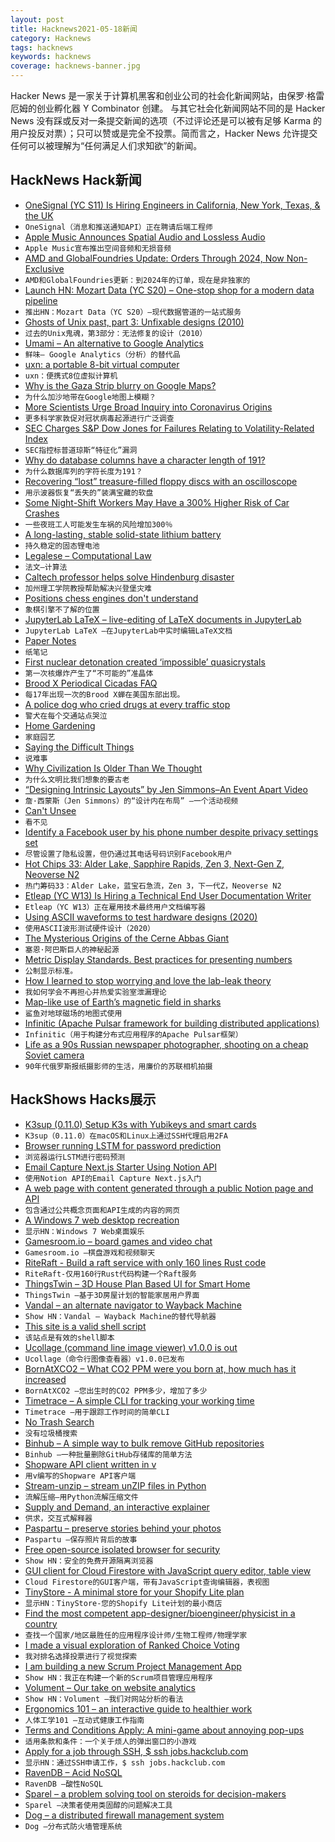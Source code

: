 ```yaml
---
layout: post
title: Hacknews2021-05-18新闻
category: Hacknews
tags: hacknews
keywords: hacknews
coverage: hacknews-banner.jpg
---
```


Hacker News 是一家关于计算机黑客和创业公司的社会化新闻网站，由保罗·格雷厄姆的创业孵化器 Y Combinator 创建。
与其它社会化新闻网站不同的是 Hacker News 没有踩或反对一条提交新闻的选项（不过评论还是可以被有足够 Karma 的用户投反对票）；只可以赞或是完全不投票。简而言之，Hacker News 允许提交任何可以被理解为“任何满足人们求知欲”的新闻。

## HackNews Hack新闻


- [OneSignal (YC S11) Is Hiring Engineers in California, New York, Texas, & the UK](https://onesignal.com/careers)
- `OneSignal（消息和推送通知API）正在聘请后端工程师`
- [Apple Music Announces Spatial Audio and Lossless Audio](https://www.apple.com/newsroom/2021/05/apple-music-announces-spatial-audio-and-lossless-audio/)
- `Apple Music宣布推出空间音频和无损音频`
- [AMD and GlobalFoundries Update: Orders Through 2024, Now Non-Exclusive](https://www.anandtech.com/show/16677/amd-and-globalfoundries-update-wafer-share-agreement-through-2024)
- `AMD和GlobalFoundries更新：到2024年的订单，现在是非独家的`
- [Launch HN: Mozart Data (YC S20) – One-stop shop for a modern data pipeline](item?id=27182720)
- `推出HN：Mozart Data（YC S20）–现代数据管道的一站式服务`
- [Ghosts of Unix past, part 3: Unfixable designs (2010)](https://lwn.net/Articles/414618/)
- `过去的Unix鬼魂，第3部分：无法修复的设计（2010）`
- [Umami – An alternative to Google Analytics](https://github.com/mikecao/umami)
- `鲜味– Google Analytics（分析）的替代品`
- [uxn: a portable 8-bit virtual computer](https://100r.co/site/uxn.html)
- `uxn：便携式8位虚拟计算机`
- [Why is the Gaza Strip blurry on Google Maps?](https://www.bbc.com/news/57102499)
- `为什么加沙地带在Google地图上模糊？`
- [More Scientists Urge Broad Inquiry into Coronavirus Origins](https://www.nytimes.com/2021/05/13/science/virus-origins-lab-leak-scientists.html)
- `更多科学家敦促对冠状病毒起源进行广泛调查`
- [SEC Charges S&P Dow Jones for Failures Relating to Volatility-Related Index](https://www.sec.gov/news/press-release/2021-84)
- `SEC指控标普道琼斯“特征化”漏洞`
- [Why do database columns have a character length of 191?](https://www.grouparoo.com/blog/varchar-191)
- `为什么数据库列的字符长度为191？`
- [Recovering “lost” treasure-filled floppy discs with an oscilloscope](https://scarybeastsecurity.blogspot.com/2021/05/recovering-lost-treasure-filled-floppy.html)
- `用示波器恢复“丢失的”装满宝藏的软盘`
- [Some Night-Shift Workers May Have a 300% Higher Risk of Car Crashes](https://showme.missouri.edu/2021/study-drivers-who-experience-shift-work-sleep-disorder-are-3x-more-likely-to-be-involved-in-a-vehicle-crash/)
- `一些夜班工人可能发生车祸的风险增加300％`
- [A long-lasting, stable solid-state lithium battery](https://www.seas.harvard.edu/news/2021/05/long-lasting-stable-solid-state-lithium-battery)
- `持久稳定的固态锂电池`
- [Legalese – Computational Law](https://legalese.com/)
- `法文–计算法`
- [Caltech professor helps solve Hindenburg disaster](https://www.caltech.edu/about/news/historys-mysteries-caltech-professor-helps-solve-hindenburg-disaster)
- `加州理工学院教授帮助解决兴登堡灾难`
- [Positions chess engines don't understand](https://www.chess.com/article/view/10-positions-chess-engines-just-dont-understand)
- `象棋引擎不了解的位置`
- [JupyterLab LaTeX – live-editing of LaTeX documents in JupyterLab](https://github.com/jupyterlab/jupyterlab-latex)
- `JupyterLab LaTeX –在JupyterLab中实时编辑LaTeX文档`
- [Paper Notes](https://macwright.com/2019/01/02/paper-notes.html)
- `纸笔记`
- [First nuclear detonation created ‘impossible’ quasicrystals](https://www.nature.com/articles/d41586-021-01332-0)
- `第一次核爆炸产生了“不可能的”准晶体`
- [Brood X Periodical Cicadas FAQ](https://www.nps.gov/articles/000/cicadas-brood-x.htm)
- `每17年出现一次的Brood X蝉在美国东部出现。`
- [A police dog who cried drugs at every traffic stop](https://reason.com/2021/05/13/the-police-dog-who-cried-drugs-at-every-traffic-stop/)
- `警犬在每个交通站点哭泣`
- [Home Gardening](http://www.gardening.cornell.edu/homegardening/)
- `家庭园艺`
- [Saying the Difficult Things](https://ethan.katzenberg.co.uk/posts/saying-difficult-things/)
- `说难事`
- [Why Civilization Is Older Than We Thought](https://palladiummag.com/2021/05/17/why-civilization-is-older-than-we-thought/)
- `为什么文明比我们想象的要古老`
- [“Designing Intrinsic Layouts” by Jen Simmons–An Event Apart Video](https://aneventapart.com/news/post/designing-intrinsic-layouts-aea-video)
- `詹·西蒙斯（Jen Simmons）的“设计内在布局” –一个活动视频`
- [Can't Unsee](https://cantunsee.space/)
- `看不见`
- [Identify a Facebook user by his phone number despite privacy settings set](https://ysamm.com/?p=691)
- `尽管设置了隐私设置，但仍通过其电话号码识别Facebook用户`
- [Hot Chips 33: Alder Lake, Sapphire Rapids, Zen 3, Next-Gen Z, Neoverse N2](https://fuse.wikichip.org/news/4897/hot-chips-33-program-alder-lake-sapphire-rapids-zen-3-next-gen-z-neoverse-n2-and-many-more/)
- `热门筹码33：Alder Lake，蓝宝石急流，Zen 3，下一代Z，Neoverse N2`
- [Etleap (YC W13) Is Hiring a Technical End User Documentation Writer](item?id=27190219)
- `Etleap（YC W13）正在雇用技术最终用户文档编写器`
- [Using ASCII waveforms to test hardware designs (2020)](https://blog.janestreet.com/using-ascii-waveforms-to-test-hardware-designs/)
- `使用ASCII波形测试硬件设计（2020）`
- [The Mysterious Origins of the Cerne Abbas Giant](https://www.newyorker.com/magazine/2021/05/24/the-mysterious-origins-of-the-cerne-abbas-giant)
- `塞恩·阿巴斯巨人的神秘起源`
- [Metric Display Standards. Best practices for presenting numbers](https://medium.com/salesforce-ux/metric-display-standards-54736533c81)
- `公制显示标准。`
- [How I learned to stop worrying and love the lab-leak theory](https://donaldgmcneiljr1954.medium.com/how-i-learned-to-stop-worrying-and-love-the-lab-leak-theory-f4f88446b04d)
- `我如何学会不再担心并热爱实验室泄漏理论`
- [Map-like use of Earth’s magnetic field in sharks](https://www.cell.com/current-biology/fulltext/S0960-9822(21)00476-0)
- `鲨鱼对地球磁场的地图式使用`
- [Infinitic (Apache Pulsar framework for building distributed applications)](https://github.com/infiniticio/infinitic)
- `Infinitic（用于构建分布式应用程序的Apache Pulsar框架）`
- [Life as a 90s Russian newspaper photographer, shooting on a cheap Soviet camera](https://kosmofoto.com/2021/03/life-as-a-1990s-russian-newspaper-photographer-shooting-on-a-zenit-e/)
- `90年代俄罗斯报纸摄影师的生活，用廉价的苏联相机拍摄`


## HackShows Hacks展示

- [ K3sup (0.11.0) Setup K3s with Yubikeys and smart cards](https://github.com/alexellis/k3sup/releases/tag/0.11.0)
- `K3sup（0.11.0）在macOS和Linux上通过SSH代理启用2FA`
- [ Browser running LSTM for password prediction](https://www.qwertycards.com/passwords/passwords.html)
- `浏览器运行LSTM进行密码预测`
- [ Email Capture Next.js Starter Using Notion API](https://github.com/btahir/notion-capture)
- `使用Notion API的Email Capture Next.js入门`
- [ A web page with content generated through a public Notion page and API](https://series.slice.so/playground)
- `包含通过公共概念页面和API生成的内容的网页`
- [ A Windows 7 web desktop recreation](https://desk.glitchy.website)
- `显示HN：Windows 7 Web桌面娱乐`
- [ Gamesroom.io – board games and video chat](https://gamesroom.io)
- `Gamesroom.io –棋盘游戏和视频聊天`
- [ RiteRaft - Build a raft service with only 160 lines Rust code](https://github.com/ritedb/riteraft)
- `RiteRaft-仅用160行Rust代码构建一个Raft服务`
- [ ThingsTwin – 3D House Plan Based UI for Smart Home](http://thingstwin.com/)
- `ThingsTwin –基于3D房屋计划的智能家居用户界面`
- [ Vandal – an alternate navigator to Wayback Machine](https://vegetableman.github.io/vandal/)
- `Show HN：Vandal – Wayback Machine的替代导航器`
- [ This site is a valid shell script](https://curlpipesh.me/)
- `该站点是有效的shell脚本`
- [ Ucollage (command line image viewer) v1.0.0 is out](https://github.com/ckardaris/ucollage/releases/tag/v1.0.0)
- `Ucollage（命令行图像查看器）v1.0.0已发布`
- [ BornAtXCO2 – What CO2 PPM were you born at, how much has it increased](https://born-at-x-co2.agiliq.com/)
- `BornAtXCO2 –您出生时的CO2 PPM多少，增加了多少`
- [ Timetrace – A simple CLI for tracking your working time](https://github.com/dominikbraun/timetrace)
- `Timetrace –用于跟踪工作时间的简单CLI`
- [ No Trash Search](https://notrashsearch.github.io/)
- `没有垃圾桶搜索`
- [ Binhub – A simple way to bulk remove GitHub repositories](http://binhub.vercel.app/)
- `Binhub –一种批量删除GitHub存储库的简单方法`
- [ Shopware API client written in v](https://github.com/treffner/v-shopware-api-client)
- `用v编写的Shopware API客户端`
- [ Stream-unzip – stream unZIP files in Python](https://github.com/uktrade/stream-unzip)
- `流解压缩–用Python流解压缩文件`
- [ Supply and Demand, an interactive explainer](https://www.catem.be/app/sd-explainer/)
- `供求，交互式解释器`
- [ Paspartu – preserve stories behind your photos](https://github.com/dnmca/paspartu)
- `Paspartu –保存照片背后的故事`
- [ Free open-source isolated browser for security](https://github.com/i5ik/ViewFinderJS)
- `Show HN：安全的免费开源隔离浏览器`
- [ GUI client for Cloud Firestore with JavaScript query editor, table view](https://firefoo.app)
- `Cloud Firestore的GUI客户端，带有JavaScript查询编辑器，表视图`
- [ TinyStore - A minimal store for your Shopify Lite plan](https://tinystore.app)
- `显示HN：TinyStore-您的Shopify Lite计划的最小商店`
- [ Find the most competent app-designer/bioengineer/physicist in a country](https://proficience.io/)
- `查找一个国家/地区最胜任的应用程序设计师/生物工程师/物理学家`
- [ I made a visual exploration of Ranked Choice Voting](https://vinaybhaip.com/ranked-choice)
- `我对排名选择投票进行了视觉探索`
- [ I am building a new Scrum Project Management App](https://gethappystack.com/)
- `Show HN：我正在构建一个新的Scrum项目管理应用程序`
- [ Volument – Our take on website analytics](https://volument.com/blog/volument-launches)
- `Show HN：Volument –我们对网站分析的看法`
- [ Ergonomics 101 – an interactive guide to healthier work](http://ergonomics.branchfurniture.com)
- `人体工学101 –互动式健康工作指南`
- [ Terms and Conditions Apply: A mini-game about annoying pop-ups](https://termsandconditions.game)
- `适用条款和条件：一个关于烦人的弹出窗口的小游戏`
- [ Apply for a job through SSH, $ ssh jobs.hackclub.com](http://jobs.hackclub.com/)
- `显示HN：通过SSH申请工作，$ ssh jobs.hackclub.com`
- [ RavenDB – Acid NoSQL](https://ravendb.net/)
- `RavenDB –酸性NoSQL`
- [ Sparel – a problem solving tool on steroids for decision-makers](https://sparel.app)
- `Sparel –决策者使用类固醇的问题解决工具`
- [ Dog – a distributed firewall management system](https://relaypro-open.github.io/dog/)
- `Dog –分布式防火墙管理系统`


